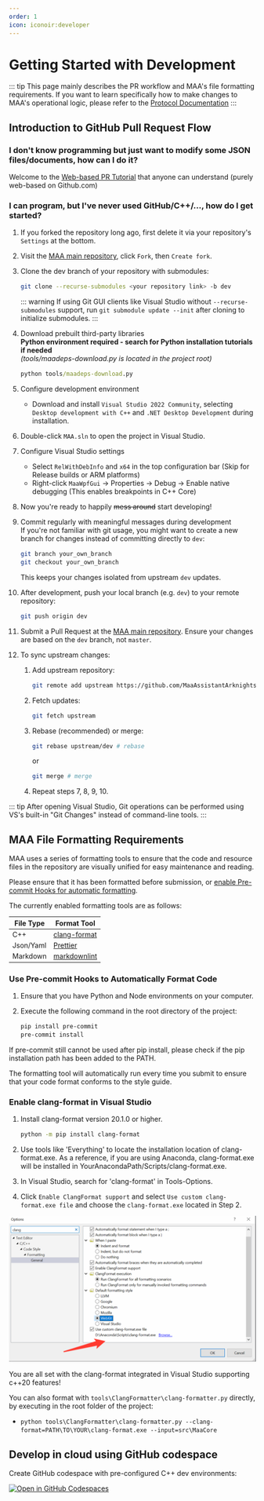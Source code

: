 ```yaml
---
order: 1
icon: iconoir:developer
---
```


# Getting Started with Development

::: tip
This page mainly describes the PR workflow and MAA's file formatting requirements. If you want to learn specifically how to make changes to MAA's operational logic, please refer to the [Protocol Documentation](../protocol/)
:::

## Introduction to GitHub Pull Request Flow

### I don't know programming but just want to modify some JSON files/documents, how can I do it?

Welcome to the [Web-based PR Tutorial](./pr-tutorial.md) that anyone can understand (purely web-based on Github.com)

### I can program, but I've never used GitHub/C++/..., how do I get started?

1. If you forked the repository long ago, first delete it via your repository's `Settings` at the bottom.
2. Visit the [MAA main repository](https://github.com/MaaAssistantArknights/MaaAssistantArknights), click `Fork`, then `Create fork`.
3. Clone the dev branch of your repository with submodules:

    ```bash
    git clone --recurse-submodules <your repository link> -b dev
    ```

    ::: warning
    If using Git GUI clients like Visual Studio without `--recurse-submodules` support, run `git submodule update --init` after cloning to initialize submodules.
    :::

4. Download prebuilt third-party libraries  
   **Python environment required - search for Python installation tutorials if needed**  
   _(tools/maadeps-download.py is located in the project root)_

    ```cmd
    python tools/maadeps-download.py
    ```

5. Configure development environment

    - Download and install `Visual Studio 2022 Community`, selecting `Desktop development with C++` and `.NET Desktop Development` during installation.

6. Double-click `MAA.sln` to open the project in Visual Studio.
7. Configure Visual Studio settings

    - Select `RelWithDebInfo` and `x64` in the top configuration bar (Skip for Release builds or ARM platforms)
    - Right-click `MaaWpfGui` → Properties → Debug → Enable native debugging (This enables breakpoints in C++ Core)

8. Now you're ready to happily ~~mess around~~ start developing!
9. Commit regularly with meaningful messages during development  
   If you're not familiar with git usage, you might want to create a new branch for changes instead of committing directly to `dev`:

    ```bash
    git branch your_own_branch
    git checkout your_own_branch
    ```

    This keeps your changes isolated from upstream `dev` updates.

10. After development, push your local branch (e.g. `dev`) to your remote repository:

    ```bash
    git push origin dev
    ```

11. Submit a Pull Request at the [MAA main repository](https://github.com/MaaAssistantArknights/MaaAssistantArknights). Ensure your changes are based on the `dev` branch, not `master`.
12. To sync upstream changes:

    1. Add upstream repository:

        ```bash
        git remote add upstream https://github.com/MaaAssistantArknights/MaaAssistantArknights.git
        ```

    2. Fetch updates:

        ```bash
        git fetch upstream
        ```

    3. Rebase (recommended) or merge:

        ```bash
        git rebase upstream/dev # rebase
        ```

        or

        ```bash
        git merge # merge
        ```

    4. Repeat steps 7, 8, 9, 10.

::: tip
After opening Visual Studio, Git operations can be performed using VS's built-in "Git Changes" instead of command-line tools.
:::

## MAA File Formatting Requirements

MAA uses a series of formatting tools to ensure that the code and resource files in the repository are visually unified for easy maintenance and reading.

Please ensure that it has been formatted before submission, or [enable Pre-commit Hooks for automatic formatting](#use-pre-commit-hooks-to-automatically-format-code).

The currently enabled formatting tools are as follows:

| File Type | Format Tool |
| --- | --- |
| C++ | [clang-format](https://clang.llvm.org/docs/ClangFormat.html) |
| Json/Yaml | [Prettier](https://prettier.io/) |
| Markdown | [markdownlint](https://github.com/DavidAnson/markdownlint-cli2) |

### Use Pre-commit Hooks to Automatically Format Code

1. Ensure that you have Python and Node environments on your computer.

2. Execute the following command in the root directory of the project:

    ```bash
    pip install pre-commit
    pre-commit install
    ```

If pre-commit still cannot be used after pip install, please check if the pip installation path has been added to the PATH.

The formatting tool will automatically run every time you submit to ensure that your code format conforms to the style guide.

### Enable clang-format in Visual Studio

1. Install clang-format version 20.1.0 or higher.

    ```bash
    python -m pip install clang-format
    ```

2. Use tools like 'Everything' to locate the installation location of clang-format.exe. As a reference, if you are using Anaconda, clang-format.exe will be installed in YourAnacondaPath/Scripts/clang-format.exe.
3. In Visual Studio, search for 'clang-format' in Tools-Options.
4. Click `Enable ClangFormat support` and select `Use custom clang-format.exe file` and choose the `clang-format.exe` located in Step 2.

![Enable clang-format in Visual Studio](/images/zh-cn/development-enable-vs-clang-format.png)

You are all set with the clang-format integrated in Visual Studio supporting c++20 features!

You can also format with `tools\ClangFormatter\clang-formatter.py` directly, by executing in the root folder of the project:

- `python tools\ClangFormatter\clang-formatter.py --clang-format=PATH\TO\YOUR\clang-format.exe --input=src\MaaCore`

## Develop in cloud using GitHub codespace

Create GitHub codespace with pre-configured C++ dev environments:

[![Open in GitHub Codespaces](https://github.com/codespaces/badge.svg?color=green)](https://codespaces.new/MaaAssistantArknights/MaaAssistantArknights?devcontainer_path=.devcontainer%2F1%2Fdevcontainer.json)
